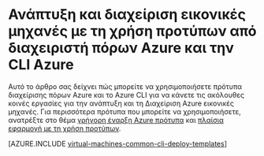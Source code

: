 <properties
    pageTitle="Ανάπτυξη και διαχείριση Εικονική με τα πρότυπα | Microsoft Azure"
    description="Αναπτύξετε και να διαχειριστείτε τις πιο συνηθισμένες ρυθμίσεις παραμέτρων για το Azure εικονικές μηχανές χρησιμοποιώντας πρότυπα διαχείρισης πόρων και Azure CLI."
    services="virtual-machines-linux"
    documentationCenter=""
    authors="squillace"
    manager="timlt"
    editor=""
    tags="azure-resource-manager"/>

<tags
    ms.service="virtual-machines-linux"
    ms.workload="infrastructure-services"
    ms.tgt_pltfrm="vm-linux"
    ms.devlang="na"
    ms.topic="article"
    ms.date="08/23/2016"
    ms.author="rasquill"/>

# <a name="deploy-and-manage-virtual-machines-by-using-azure-resource-manager-templates-and-the-azure-cli"></a>Ανάπτυξη και διαχείριση εικονικές μηχανές με τη χρήση προτύπων από διαχειριστή πόρων Azure και την CLI Azure

Αυτό το άρθρο σας δείχνει πώς μπορείτε να χρησιμοποιήσετε πρότυπα διαχείρισης πόρων Azure και το Azure CLI για να κάνετε τις ακόλουθες κοινές εργασίες για την ανάπτυξη και τη Διαχείριση Azure εικονικές μηχανές. Για περισσότερα πρότυπα που μπορείτε να χρησιμοποιήσετε, ανατρέξτε στο θέμα [γρήγορη έναρξη Azure πρότυπα](https://azure.microsoft.com/documentation/templates/) και [πλαίσια εφαρμογή με τη χρήση προτύπων](virtual-machines-linux-app-frameworks.md).


[AZURE.INCLUDE [virtual-machines-common-cli-deploy-templates](../../includes/virtual-machines-common-cli-deploy-templates.md)]
